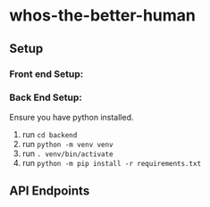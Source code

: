 # whos-the-better-human

## Setup
### Front end Setup:

### Back End Setup:

Ensure you have python installed.

1. run `cd backend`
2. run `python -m venv venv`
3. run `. venv/bin/activate`
4. run `python -m pip install -r requirements.txt`


## API Endpoints

